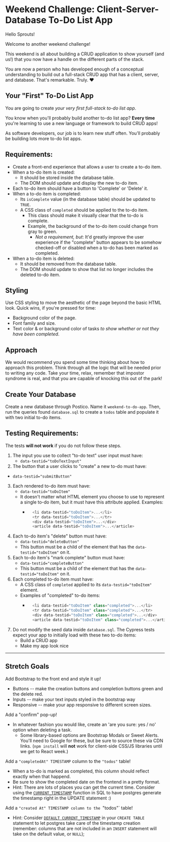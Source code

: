 # Weekend Challenge: Client-Server-Database To-Do List App

Hello Sprouts! 

Welcome to another weekend challenge!

This weekend is all about building a CRUD application to show yourself (and us!) that you now have a handle on the different parts of the stack.

You are now a person who has developed enough of a conceptual understanding to build out a full-stack CRUD app that has a client, server, and database. That's remarkable. Truly. ❤️

## Your "First" To-Do List App

You are going to create *your very first full-stack to-do list app*.

You know when you'll probably build another to-do list app? **Every time** you're learning to use a new language or framework to build CRUD apps!

As software developers, our job is to learn new stuff often. You'll probably be building lots more to-do list apps.

## Requirements:

* Create a front-end experience that allows a user to create a to-do item.
* When a to-do item is created:
    * It should be stored inside the database table.
    * The DOM should update and display the new to-do item.
* Each to-do item should have a button to 'Complete' or 'Delete' it.
* When a to-do item is completed:
    * Its `isComplete` value (in the database table) should be updated to `TRUE`.
    * A CSS class of `completed` should be applied to the to-do item.
        * This class should make it visually clear that the to-do is complete.
        * Example, the background of the to-do item could change from gray to green.
            * *Not a requirement, but*: It'd greatly improve the user experience if the "complete" button appears to be somehow checked-off or disabled when a to-do has been marked as completed.
* When a to-do item is deleted:
  * It should be removed from the database table.
  * The DOM should update to show that list no longer includes the deleted to-do item.

## Styling

Use CSS styling to move the aesthetic of the page beyond the basic HTML look. Quick wins, if you're pressed for time:
  - Background color of the page.
  - Font family and size.
  - Text color & or background color of tasks *to show whether or not they have been completed*.

## Approach

We would recommend you spend some time thinking about how to approach this problem. Think through all the logic that will be needed prior to writing any code. Take your time, relax, remember that impostor syndrome is real, and that you are capable of knocking this out of the park!

## Create Your Database

Create a new database through Postico. Name it `weekend-to-do-app`. Then, run the queries found `database.sql` to create a `todos` table and populate it with two initial to-do items.

## Testing Requirements:

The tests **will not work** if you do not follow these steps.

1. The input you use to collect "to-do text" user input must have:
    * `data-testid="toDoTextInput"`
2. The button that a user clicks to "create" a new to-do must have:
  * `data-testid="submitButton"`
3. Each rendered to-do item must have:
    * `data-testid="toDoItem"`
    * It doesn't matter what HTML element you choose to use to represent a single to-do item, but it must have this attribute applied. Examples:
      * ```js
          <li data-testid="toDoItem">...</li>
          <tr data-testid="toDoItem">...</tr>
          <div data-testid="toDoItem">...</div>
          <article data-testid="toDoItem">...</article>
        ```
4. Each to-do item's "delete" button must have:
    * `data-testid="deleteButton"`
    * This button must be a child of the element that has the `data-testid="toDoItem"` on it.
5. Each to-do item's "mark complete" button must have:
    * `data-testid="completeButton"`
    * This button must be a child of the element that has the `data-testid="toDoItem"` on it.
6. Each completed to-do item must have:
    * A CSS class of `completed` applied to its `data-testid="toDoItem"` element.
    * Examples of "completed" to-do items:
      * ```js
          <li data-testid="toDoItem" class="completed">...</li>
          <tr data-testid="toDoItem" class="completed">...</tr>
          <div data-testid="toDoItem" class="completed">...</div>
          <article data-testid="toDoItem" class="completed">...</article>
        ```
7. Do not modify the seed data inside `database.sql`. The Cypress tests expect your app to initially load with these two to-do items:
    * Build a CRUD app
    * Make my app look nice

---

## Stretch Goals

Add Bootstrap to the front end and style it up!
-  Buttons -- make the creation buttons and completion buttons green and the delete red.
-  Inputs -- make your text inputs styled in the bootstrap way
-  Responsive -- make your app responsive to different screen sizes.

Add a "confirm" pop-up!
- In whatever fashion you would like, create an 'are you sure: yes / no' option when deleting a task.
    - Some library-based options are Bootstrap Modals or Sweet Alerts. You'll need to Google for these, but be sure to source these via CDN links. (`npm install` will **not** work for client-side CSS/JS libraries until we get to React week.)

Add a `"completedAt" TIMESTAMP` column to the `"todos"` table!
- When a to-do is marked as completed, this column should reflect exactly when that happend.
- Be sure to show the completed date on the frontend in a pretty format.
- Hint: There are lots of places you can get the current time. Consider using the [`CURRENT_TIMESTAMP`](https://www.postgresql.org/docs/current/functions-datetime.html#FUNCTIONS-DATETIME-CURRENT) function in SQL to have postgres generate the timestamp right in the UPDATE statement :)

Add a `"created At" TIMESTAMP column to the `"todos"` table!
- Hint: Consider  [`DEFAULT CURRENT_TIMESTAMP`](https://www.postgresql.org/docs/current/datatype-datetime.html#DATATYPE-DATETIME-SPECIAL-VALUES) in your `CREATE TABLE` statement to let postgres take care of the timestamp creation (remember: columns that are not included in an `INSERT` statement will take on the default value, or `NULL`);
